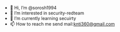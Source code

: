 - 👋 Hi, I’m @sorosh1994
- 👀 I’m interested in security-redteam
- 🌱 I’m currently learning secuirty
- 📫 How to reach me send mail:knti360@gmail.com

<!---
sorosh1994/sorosh1994 is a ✨ special ✨ repository because its `README.md` (this file) appears on your GitHub profile.
You can click the Preview link to take a look at your changes.
--->
